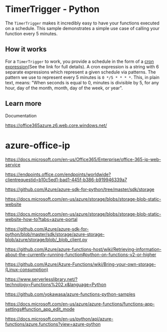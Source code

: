 # TimerTrigger - Python

The `TimerTrigger` makes it incredibly easy to have your functions executed on a schedule. This sample demonstrates a simple use case of calling your function every 5 minutes.

## How it works

For a `TimerTrigger` to work, you provide a schedule in the form of a [cron expression](https://en.wikipedia.org/wiki/Cron#CRON_expression)(See the link for full details). A cron expression is a string with 6 separate expressions which represent a given schedule via patterns. The pattern we use to represent every 5 minutes is `0 */5 * * * *`. This, in plain text, means: "When seconds is equal to 0, minutes is divisible by 5, for any hour, day of the month, month, day of the week, or year".

## Learn more

<TODO> Documentation

https://office365azure.z6.web.core.windows.net/

# azure-office-ip

https://docs.microsoft.com/en-us/Office365/Enterprise/office-365-ip-web-service

https://endpoints.office.com/endpoints/worldwide?clientrequestid=b10c5ed1-bad1-445f-b386-b919946339a7

https://github.com/Azure/azure-sdk-for-python/tree/master/sdk/storage

https://docs.microsoft.com/en-us/azure/storage/blobs/storage-blob-static-website

https://docs.microsoft.com/en-us/azure/storage/blobs/storage-blob-static-website-how-to?tabs=azure-portal

https://github.com/Azure/azure-sdk-for-python/blob/master/sdk/storage/azure-storage-blob/azure/storage/blob/_blob_client.py

https://github.com/Azure/azure-functions-host/wiki/Retrieving-information-about-the-currently-running-function#python-on-functions-v2-or-higher

https://github.com/Azure/Azure-Functions/wiki/Bring-your-own-storage-(Linux-consumption)

https://www.serverlesslibrary.net/?technology=Functions%202.x&language=Python

https://github.com/yokawasa/azure-functions-python-samples

https://docs.microsoft.com/en-us/azure/azure-functions/functions-app-settings#function_app_edit_mode

https://docs.microsoft.com/en-us/python/api/azure-functions/azure.functions?view=azure-python